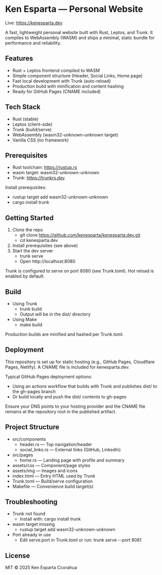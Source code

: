 # Ken Esparta — Personal Website

Live: https://kenesparta.dev

A fast, lightweight personal website built with Rust, Leptos, and Trunk. It compiles to WebAssembly (WASM) and ships a minimal, static bundle for performance and reliability.

## Features
- Rust + Leptos frontend compiled to WASM
- Simple component structure (Header, Social Links, Home page)
- Fast local development with Trunk (auto-reload)
- Production build with minification and content hashing
- Ready for GitHub Pages (CNAME included)

## Tech Stack
- Rust (stable)
- Leptos (client-side)
- Trunk (build/serve)
- WebAssembly (wasm32-unknown-unknown target)
- Vanilla CSS (no framework)

## Prerequisites
- Rust toolchain: https://rustup.rs
- wasm target: wasm32-unknown-unknown
- Trunk: https://trunkrs.dev

Install prerequisites:
- rustup target add wasm32-unknown-unknown
- cargo install trunk

## Getting Started
1. Clone the repo
   - git clone https://github.com/kenesparta/kenesparta.dev.git
   - cd kenesparta.dev
2. Install prerequisites (see above)
3. Start the dev server
   - trunk serve
   - Open http://localhost:8080

Trunk is configured to serve on port 8080 (see Trunk.toml). Hot reload is enabled by default.

## Build
- Using Trunk
  - trunk build
  - Output will be in the dist/ directory
- Using Make
  - make build

Production builds are minified and hashed per Trunk.toml.

## Deployment
This repository is set up for static hosting (e.g., GitHub Pages, Cloudflare Pages, Netlify). A CNAME file is included for kenesparta.dev.

Typical GitHub Pages deployment options:
- Using an actions workflow that builds with Trunk and publishes dist/ to the gh-pages branch
- Or build locally and push the dist/ contents to gh-pages

Ensure your DNS points to your hosting provider and the CNAME file remains at the repository root in the published artifact.

## Project Structure
- src/components
  - header.rs — Top navigation/header
  - social_links.rs — External links (GitHub, LinkedIn)
- src/pages
  - home.rs — Landing page with profile and summary
- assets/css — Component/page styles
- assets/img — Images and icons
- index.html — Entry HTML used by Trunk
- Trunk.toml — Build/serve configuration
- Makefile — Convenience build target(s)

## Troubleshooting
- Trunk not found
  - Install with: cargo install trunk
- wasm target missing
  - rustup target add wasm32-unknown-unknown
- Port already in use
  - Edit serve.port in Trunk.toml or run: trunk serve --port 8081

## License
MIT © 2025 Ken Esparta Ccorahua
